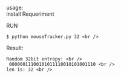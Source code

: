 usage: <br />
install Requeriment <br />

RUN  <br />
````shell
$ python mouseTracker.py 32 <br />
````
Result: <br />
````shell
Random 32bit entropy: <br />
 00000011100101011110010101001110 <br />
len is: 32 <br />
````
